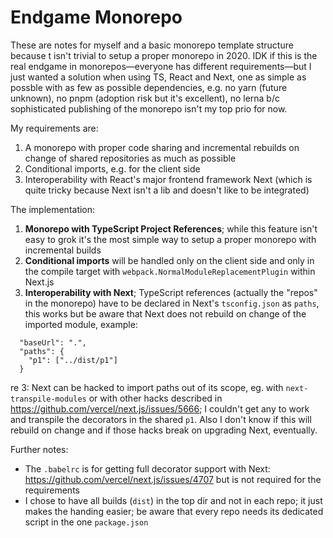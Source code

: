 # Endgame Monorepo

These are notes for myself and a basic monorepo template structure because t isn't trivial to setup a proper monorepo in 2020. IDK if this is the real endgame in monorepos—everyone has different requirements—but I just wanted a solution when using TS, React and Next, one as simple as possble with as few as possible dependencies, e.g. no yarn (future unknown), no pnpm (adoption risk but it's excellent), no lerna b/c sophisticated publishing of the monorepo isn't my top prio for now.

My requirements are:

1. A monorepo with proper code sharing and incremental rebuilds on change of shared repositories as much as possible
2. Conditional imports, e.g. for the client side
3. Interoperability with React's major frontend framework Next (which is quite tricky because Next isn't a lib and doesn't like to be integrated)

The implementation:

1. **Monorepo with TypeScript Project References**; while this feature isn't easy to grok it's the most simple way to setup a proper monorepo with incremental builds
2. **Conditional imports** will be handled only on the client side and only in the compile target with `webpack.NormalModuleReplacementPlugin` within Next.js
3. **Interoperability with Next**; TypeScript references (actually the "repos" in the monorepo) have to be declared in Next's `tsconfig.json` as `paths`, this works but be aware that Next does not rebuild on change of the imported module, example:

```
  "baseUrl": ".",
  "paths": {
    "p1": ["../dist/p1"]
  }

```

re 3: Next can be hacked to import paths out of its scope, eg. with `next-transpile-modules` or with other hacks described in https://github.com/vercel/next.js/issues/5666; I couldn't get any to work and transpile the decorators in the shared `p1`. Also I don't know if this will rebuild on change and if those hacks break on upgrading Next, eventually.

Further notes:

- The `.babelrc` is for getting full decorator support with Next: https://github.com/vercel/next.js/issues/4707 but is not required for the requirements
- I chose to have all builds (`dist`) in the top dir and not in each repo; it just makes the handing easier; be aware that every repo needs its dedicated script in the one `package.json`
